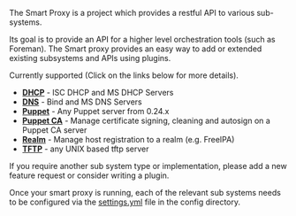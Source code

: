 
The Smart Proxy is a project which provides a restful API to various sub-systems.

Its goal is to provide an API for a higher level orchestration tools (such as Foreman).
The Smart proxy provides an easy way to add or extended existing subsystems and APIs using plugins.

Currently supported (Click on the links below for more details).

* [**DHCP**](manuals/{{page.version}}/index.html#4.3.5DHCP) - ISC DHCP and MS DHCP Servers
* [**DNS**](manuals/{{page.version}}/index.html#4.3.6DNS) - Bind and MS DNS Servers
* [**Puppet**](manuals/{{page.version}}/index.html#4.3.7Puppet) - Any Puppet server from 0.24.x
* [**Puppet CA**](manuals/{{page.version}}/index.html#4.3.8PuppetCA) - Manage certificate signing, cleaning and autosign on a Puppet CA server
* [**Realm**](manuals/{{page.version}}/index.html#4.3.9Realm) - Manage host registration to a realm (e.g. FreeIPA)
* [**TFTP**](manuals/{{page.version}}/index.html#4.3.10TFTP) - any UNIX based tftp server

If you require another sub system type or implementation, please add a new feature request or consider writing a plugin.

Once your smart proxy is running, each of the relevant sub systems needs to be configured via the [settings.yml](manuals/{{page.version}}/index.html#4.3.2SmartProxySettings) file in the config directory.

<!---[API](#) Reference -->

<!---[Release Notes](#) -->

<!---[Known Issues](#)-->

